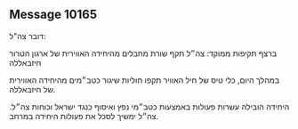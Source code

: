 ## Message 10165

דובר צה"ל:

ברצף תקיפות ממוקד: צה״ל תקף שורת מחבלים מהיחידה האווירית של ארגון הטרור חיזבאללה

במהלך היום, כלי טיס של חיל האוויר תקפו חוליות שיגור כטב״מים מהיחידה האווירית של חיזבאללה. 

היחידה הובילה עשרות פעולות באמצעות כטב״מי נפץ ואיסוף כנגד ישראל וכוחות צה״ל. 
צה״ל ימשיך לסכל את פעולות היחידה במרחב.

